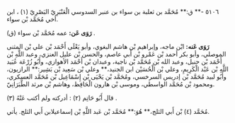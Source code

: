 ٥١٠٦ -** ق:** مُحَمَّد بن ثعلبة بن سواء بن عنبر السدوسي الْعَنْبَرِيّ البَصْرِيّ (١) ، ابن أخي مُحَمَّد بْن سواء.

**رَوَى عَن:** عمه مُحَمَّد بْن سواء (ق) .

**رَوَى عَنه:** ابْن ماجه، وإبراهيم بْن هاشم البغوي، وأبو يَعْلَى أَحْمَد بْن علي بْن المثنى الموصلي، وأبو بكر أحمد بْن عَمْرو بْن أَبي عاصم، والحسن بْن عليل العنزي، وعبد اللَّهِ بْن أَحْمَد بْن حنبل، وعبد الله بْن مُحَمَّد بْن ناجية، وعبدان بْن أَحْمَد الأهوازي، وأَبُو زُرْعَة عُبَيد اللَّهِ بْن عَبْد الْكَرِيمِ، وعلي بْن الْحُسَيْن ابن الجنيد،** وعلي بْن سَعِيد بْن بَشِير:** الرازيون، وأَبُو لبيد مُحَمَّد بْن إدريس السرخسي، ومُحَمَّد بْن يَحْيَى بْن إِسْمَاعِيل بْن مُحَمَّد العسكري، ومحمود بْن مُحَمَّد الواسطي، وموسى بْن هارون الْحَافِظ، وهاشم بْن مرثد الطَّبَرَانِيّ.

قال أَبُو حَاتِم (٢) : أدركته ولم أكتب عَنْهُ (٣) .

مُحَمَّد (٤) بْن أَبي الثلج،** هُوَ:** مُحَمَّد بْن عَبد اللَّهِ بْن إسماعيلابن أَبي الثلج. يأتي.